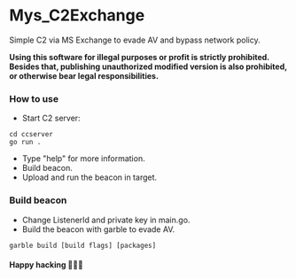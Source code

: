 # Mys_C2Exchange
Simple C2 via MS Exchange to evade AV and bypass network policy.  

__Using this software for illegal purposes or profit is strictly prohibited. Besides that, publishing unauthorized modified version is also prohibited, or otherwise bear legal responsibilities.__  


### How to use
- Start C2 server:
```
cd ccserver
go run .
```
- Type "help" for more information.
- Build beacon.
- Upload and run the beacon in target.  

### Build beacon
- Change ListenerId and private key in main.go.
- Build the beacon with garble to evade AV.
```
garble build [build flags] [packages]
```  

#### Happy hacking 🎉🎉🎉
